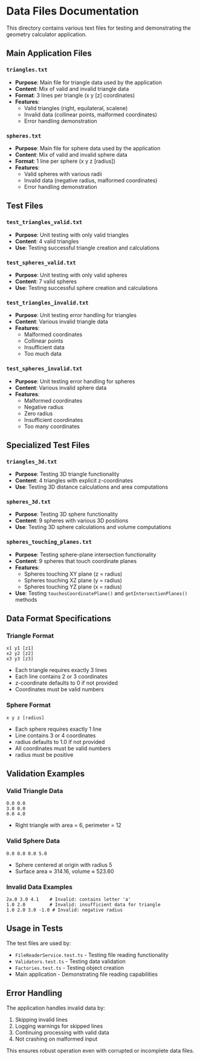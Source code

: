 # Data Files Documentation

This directory contains various text files for testing and demonstrating the geometry calculator application.

## Main Application Files

### `triangles.txt`
- **Purpose**: Main file for triangle data used by the application
- **Content**: Mix of valid and invalid triangle data
- **Format**: 3 lines per triangle (x y [z] coordinates)
- **Features**: 
  - Valid triangles (right, equilateral, scalene)
  - Invalid data (collinear points, malformed coordinates)
  - Error handling demonstration

### `spheres.txt`
- **Purpose**: Main file for sphere data used by the application
- **Content**: Mix of valid and invalid sphere data
- **Format**: 1 line per sphere (x y z [radius])
- **Features**:
  - Valid spheres with various radii
  - Invalid data (negative radius, malformed coordinates)
  - Error handling demonstration

## Test Files

### `test_triangles_valid.txt`
- **Purpose**: Unit testing with only valid triangles
- **Content**: 4 valid triangles
- **Use**: Testing successful triangle creation and calculations

### `test_spheres_valid.txt`
- **Purpose**: Unit testing with only valid spheres
- **Content**: 7 valid spheres
- **Use**: Testing successful sphere creation and calculations

### `test_triangles_invalid.txt`
- **Purpose**: Unit testing error handling for triangles
- **Content**: Various invalid triangle data
- **Features**:
  - Malformed coordinates
  - Collinear points
  - Insufficient data
  - Too much data

### `test_spheres_invalid.txt`
- **Purpose**: Unit testing error handling for spheres
- **Content**: Various invalid sphere data
- **Features**:
  - Malformed coordinates
  - Negative radius
  - Zero radius
  - Insufficient coordinates
  - Too many coordinates

## Specialized Test Files

### `triangles_3d.txt`
- **Purpose**: Testing 3D triangle functionality
- **Content**: 4 triangles with explicit z-coordinates
- **Use**: Testing 3D distance calculations and area computations

### `spheres_3d.txt`
- **Purpose**: Testing 3D sphere functionality
- **Content**: 9 spheres with various 3D positions
- **Use**: Testing 3D sphere calculations and volume computations

### `spheres_touching_planes.txt`
- **Purpose**: Testing sphere-plane intersection functionality
- **Content**: 9 spheres that touch coordinate planes
- **Features**:
  - Spheres touching XY plane (z = radius)
  - Spheres touching XZ plane (y = radius)
  - Spheres touching YZ plane (x = radius)
- **Use**: Testing `touchesCoordinatePlane()` and `getIntersectionPlanes()` methods

## Data Format Specifications

### Triangle Format
```
x1 y1 [z1]
x2 y2 [z2]
x3 y3 [z3]
```
- Each triangle requires exactly 3 lines
- Each line contains 2 or 3 coordinates
- z-coordinate defaults to 0 if not provided
- Coordinates must be valid numbers

### Sphere Format
```
x y z [radius]
```
- Each sphere requires exactly 1 line
- Line contains 3 or 4 coordinates
- radius defaults to 1.0 if not provided
- All coordinates must be valid numbers
- radius must be positive

## Validation Examples

### Valid Triangle Data
```
0.0 0.0
3.0 0.0
0.0 4.0
```
- Right triangle with area = 6, perimeter = 12

### Valid Sphere Data
```
0.0 0.0 0.0 5.0
```
- Sphere centered at origin with radius 5
- Surface area ≈ 314.16, volume ≈ 523.60

### Invalid Data Examples
```
2a.0 3.0 4.1    # Invalid: contains letter 'a'
1.0 2.0         # Invalid: insufficient data for triangle
1.0 2.0 3.0 -1.0 # Invalid: negative radius
```

## Usage in Tests

The test files are used by:
- `FileReaderService.test.ts` - Testing file reading functionality
- `Validators.test.ts` - Testing data validation
- `Factories.test.ts` - Testing object creation
- Main application - Demonstrating file reading capabilities

## Error Handling

The application handles invalid data by:
1. Skipping invalid lines
2. Logging warnings for skipped lines
3. Continuing processing with valid data
4. Not crashing on malformed input

This ensures robust operation even with corrupted or incomplete data files. 